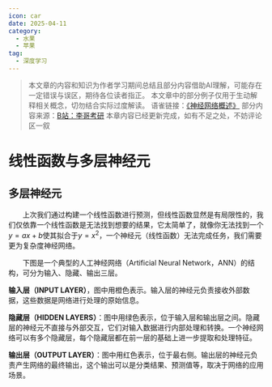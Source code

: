 ```yaml
---
icon: car
date: 2025-04-11
category:
  - 水果
  - 苹果
tag:
  - 深度学习
---
```


> 本文章的内容和知识为作者学习期间总结且部分内容借助AI理解，可能存在一定错误与误区，期待各位读者指正。 
> 本文章中的部分例子仅用于生动解释相关概念，切勿结合实际过度解读。 
> 语雀链接：[《神经网络概述》](https://www.yuque.com/sanikki/zotbbt/sergut5tnh733o9e?singleDoc#)
> 部分内容来源：[B站：李哥考研](https://space.bilibili.com/1009513616?spm_id_from=333.337.0.0)
>本章内容已经更新完成，如有不足之处，不妨评论区一叙
# 线性函数与多层神经元
## 多层神经元

&emsp;&emsp;上次我们通过构建一个线性函数进行预测，但线性函数显然是有局限性的，我们仅依靠一个线性函数是无法找到想要的结果，它太简单了，就像你无法找到一个$y = ax+b$使其拟合于$y = x^{2}$，一个神经元（线性函数）无法完成任务，我们需要更为复杂度神经网络。

&emsp;&emsp;下图是一个典型的人工神经网络（Artificial Neural Network，ANN）的结构，可分为输入、隐藏、输出三层。

**输入层（INPUT LAYER）**，图中用橙色表示。输入层的神经元负责接收外部数据，这些数据是网络进行处理的原始信息。

**隐藏层（HIDDEN LAYERS）**：图中用绿色表示，位于输入层和输出层之间。隐藏层的神经元不直接与外部交互，它们对输入数据进行内部处理和转换。一个神经网络可以有多个隐藏层，每个隐藏层都在前一层的基础上进一步提取和处理特征。

**输出层（OUTPUT LAYER）**：图中用红色表示，位于最右侧。输出层的神经元负责产生网络的最终输出，这个输出可以是分类结果、预测值等，取决于网络的应用场景。
